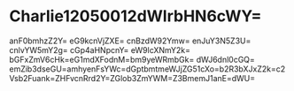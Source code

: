 # Charlie12050012dWlrbHN6cWY=
anF0bmhzZ2Y=
eG9kcnVjZXE=
cnBzdW92Ymw=
enJuY3N5Z3U=
cnlvYW5mY2g=
cGp4aHNpcnY=
eW9lcXNmY2k=
bGFxZmV6cHk=eG1mdXFodnM=bm9yeWRmbGk=
dWJ6dnl0cGQ=
emZib3dseGU=amhyenFsYWc=dGptbmtmeWJjZG51cXo=b2R3bXJxZ2k=c2Vsb2Fuank=ZHFvcnRrd2Y=ZGlob3ZmYWM=Z3BmemJ1anE=dWU=

